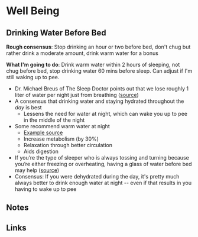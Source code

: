 # Well Being

## Drinking Water Before Bed

**Rough consensus**: Stop drinking an hour or two before bed, don't chug but rather drink a moderate amount, drink warm water for a bonus

**What I'm going to do**: Drink warm water within 2 hours of sleeping, not chug before bed, stop drinking water 60 mins before sleep. Can adjust if I'm still waking up to pee.

- Dr. Michael Breus of The Sleep Doctor points out that we lose roughly 1 liter of water per night just from breathing ([source](https://laylasleep.com/drinking-water-before-bed/#:~:text=Dr.%20Michael%20Breus%20of%20The%20Sleep%20Doctor%20points%20out%20that%20we%20lose%20roughly%201%20liter%20of%20water%20per%20night%20just%20from%20breathing))
- A consensus that drinking water and staying hydrated throughout the _day_ is best
  - Lessens the need for water at night, which can wake you up to pee in the middle of the night
- Some recommend warm water at night
  - [Example source](https://laylasleep.com/drinking-water-before-bed/#:~:text=later-,drinking%20hot%20water%20before%20sleep,-If)
  - Increase metabolism (by 30%)
  - Relaxation through better circulation
  - Aids digestion
- If you’re the type of sleeper who is always tossing and turning because you’re either freezing or overheating, having a glass of water before bed may help ([source](https://www.tasteofhome.com/article/drinking-water-before-bed/#:~:text=If%20you%E2%80%99re%20the%20type%20of%20sleeper%20who%20is%20always%20tossing%20and%20turning%20because%20you%E2%80%99re%20either%20freezing%20or%20overheating%2C%20having%20a%20glass%20of%20water%20before%20bed%20may%20help))
- Consensus: If you were dehydrated during the day, it's pretty much always better to drink enough water at night -- even if that results in you having to wake up to pee

## Notes

## Links
